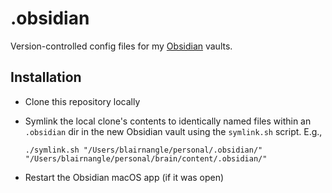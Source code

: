 # .obsidian

Version-controlled config files for my [Obsidian](https://obsidian.md/) vaults.

## Installation

- Clone this repository locally
- Symlink the local clone's contents to identically named files within an `.obsidian` dir in the new Obsidian
  vault using the `symlink.sh` script. E.g.,

  ```shell
  ./symlink.sh "/Users/blairnangle/personal/.obsidian/" "/Users/blairnangle/personal/brain/content/.obsidian/"
  ```

- Restart the Obsidian macOS app (if it was open)
